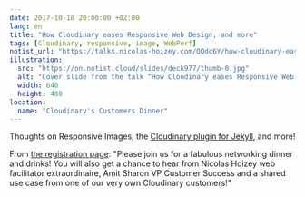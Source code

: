 ```yaml
---
date: 2017-10-18 20:00:00 +02:00
lang: en
title: "How Cloudinary eases Responsive Web Design, and more"
tags: [Cloudinary, responsive, image, WebPerf]
notist_url: "https://talks.nicolas-hoizey.com/QQdc6Y/how-cloudinary-eases-responsive-web-design-and-more"
illustration:
  src: "https://on.notist.cloud/slides/deck977/thumb-0.jpg"
  alt: "Cover slide from the talk “How Cloudinary eases Responsive Web Design, and more”"
  width: 640
  height: 480
location:
  name: "Cloudinary's Customers Dinner"
---
```


Thoughts on Responsive Images, the <a href="https://nhoizey.github.io/jekyll-cloudinary/" target="_blank" rel="noopener">Cloudinary plugin for Jekyll</a>, and more!

From <a href="http://info.cloudinary.com/CustomerEventLondonOct17_RegistrationPage.html" target="_blank" rel="noopener">the registration page</a>: &quot;Please join us for a fabulous networking dinner and drinks! You will also get a chance to hear from Nicolas Hoizey web facilitator extraordinaire, Amit Sharon VP Customer Success and a shared use case from one of our very own Cloudinary customers!&quot;

